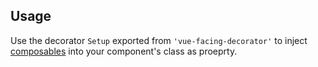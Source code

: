 ## Usage

Use the decorator `Setup` exported from `'vue-facing-decorator'` to inject [composables](https://vuejs.org/guide/reusability/composables.html) into your component's class as proeprty.

[](./code-usage-base.ts ':include :type=code typescript')

